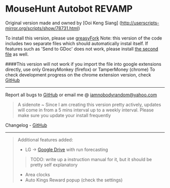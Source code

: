 MouseHunt Autobot REVAMP
=========

Original version made and owned by [Ooi Keng Siang]
(http://userscripts-mirror.org/scripts/show/78731.html)

To install this version, please use [greasyFork](https://greasyfork.org/en/scripts/6092-mousehunt-autobot)
Note: this version of the code includes two separate files which should automatically instal itself. If features such as 'Send to GDoc' does not work, please install [the second file](https://greasyfork.org/en/scripts/6094-mousehunt-autobot-additional-thing) as well.

####This version will not work if you import the file into google extensions directly, use only GreasyMonkey (firefox) or TamperMoney (chrome)
To check development progress on the chrome extension version, check [GitHub](https://github.com/nobodyrandom/mhAutobot/tree/master/chromeExtension)
*****
Report all bugs to [GitHub](https://github.com/nobodyrandom/mhAutobot/issues) or email me @ <iamnobodyrandom@yahoo.com>   
>A sidenote ~ Since I am creating this version pretty actively, updates will come in from a 5 mins interval up to a weekly interval. Please make sure you update your install frequently   

Changelog - [GitHub](https://github.com/nobodyrandom/mhAutobot/commits/master)
*****
> Additional features added:
>*	LG -> [Google Drive](https://docs.google.com/spreadsheet/ccc?key=0Ag_KH_nuVUjbdGtldjJkWUJ4V1ZpUDVwd1FVM0RTM1E&usp=sharing) with run forecasting
> >	TODO: write up a instruction manual for it, but it should be pretty self explanatory
>*	Area clocks
>*	Auto Kings Reward popup (check the settings)